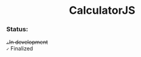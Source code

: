 <center><h1>CalculatorJS</h1></center>
<h3>Status:</h3>
<s><code>&#9888;</code>In development</s><br>
<code>&#10003;</code> Finalized
